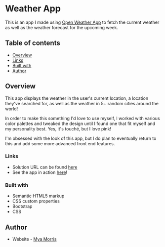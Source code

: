 # Weather App

This is an app I made using [Open Weather App](https://openweathermap.org/api/one-call-api) to fetch the current weather as well as the weather forecast for the upcoming week.

## Table of contents

  - [Overview](#overview)
  - [Links](#links)
  - [Built with](#built-with)
  - [Author](#author)
 

## Overview
This app displays the weather in the user's current location, a location they've searched for, as well as the weather in 5+ random cities around the world!

In order to make this something I'd love to use myself, I worked with various color palettes and tweaked the design until I found one that fit myself and my personality best. Yes, it's touché, but I love pink!

I'm obsessed with the look of this app, but I do plan to eventually return to this and add some more advanced front end features.

### Links

- Solution URL can be found [here](https://github.com/mya95morris/Weather-App/)
- See the app in action [here](https://vigilant-heisenberg-94724f.netlify.app/)!

### Built with
- Semantic HTML5 markup
- CSS custom properties
- Bootstrap
- CSS

## Author

- Website - [Mya Morris](https://app.netlify.com/sites/vigilant-heisenberg-94724f/overview)
